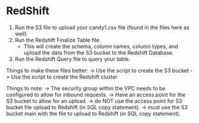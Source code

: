 # RedShift

1. Run the S3 file to upload your candy1.csv file (found in the files here as well)
2. Run the Redshift Finalize Table file.
    * This will create the schema, column names, column types, and upload the data from the S3 bucket to the Redshift Database.
3. Run the Redshift Query file to query your table. 

Things to make these files better:
  -> Use the script to create the S3 bucket
  -> Use the script to create the Redshift cluster
  
Things to note:
  -> The security group within the VPC needs to be configured to allow for inbound requests.
  -> Have an access point for the S3 bucket to allow for an upload.
  -> do NOT use the access point for S3 bucket file upload to Redshift (in SQL copy statement).
  -> must use the S3 bucket main with the file to upload to Redshift (in SQL copy statement).
